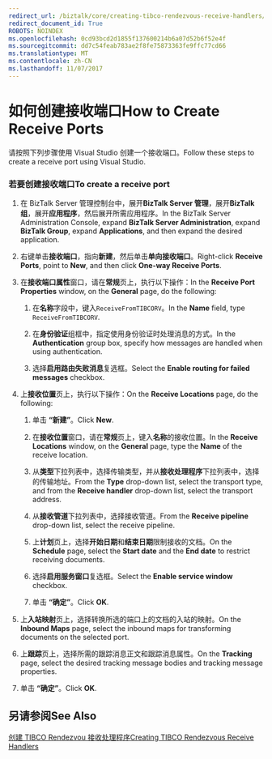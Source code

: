 ```yaml
---
redirect_url: /biztalk/core/creating-tibco-rendezvous-receive-handlers/
redirect_document_id: True
ROBOTS: NOINDEX
ms.openlocfilehash: 0cd93bcd2d1855f137600214b6a07d52b6f52e4f
ms.sourcegitcommit: dd7c54feab783ae2f8fe75873363fe9ffc77cd66
ms.translationtype: MT
ms.contentlocale: zh-CN
ms.lasthandoff: 11/07/2017
---
```

# <a name="how-to-create-receive-ports"></a><span data-ttu-id="e788d-101">如何创建接收端口</span><span class="sxs-lookup"><span data-stu-id="e788d-101">How to Create Receive Ports</span></span>
<span data-ttu-id="e788d-102">请按照下列步骤使用 Visual Studio 创建一个接收端口。</span><span class="sxs-lookup"><span data-stu-id="e788d-102">Follow these steps to create a receive port using Visual Studio.</span></span>  
  
### <a name="to-create-a-receive-port"></a><span data-ttu-id="e788d-103">若要创建接收端口</span><span class="sxs-lookup"><span data-stu-id="e788d-103">To create a receive port</span></span>  
  
1.  <span data-ttu-id="e788d-104">在 BizTalk Server 管理控制台中，展开**BizTalk Server 管理**，展开**BizTalk 组**，展开**应用程序**，然后展开所需应用程序。</span><span class="sxs-lookup"><span data-stu-id="e788d-104">In the BizTalk Server Administration Console, expand **BizTalk Server Administration**, expand **BizTalk Group**, expand **Applications**, and then expand the desired application.</span></span>  
  
2.  <span data-ttu-id="e788d-105">右键单击**接收端口**，指向**新建**，然后单击**单向接收端口**。</span><span class="sxs-lookup"><span data-stu-id="e788d-105">Right-click **Receive Ports**, point to **New**, and then click **One-way Receive Ports**.</span></span>  
  
3.  <span data-ttu-id="e788d-106">在**接收端口属性**窗口，请在**常规**页上，执行以下操作：</span><span class="sxs-lookup"><span data-stu-id="e788d-106">In the **Receive Port Properties** window, on the **General** page, do the following:</span></span>  
  
    1.  <span data-ttu-id="e788d-107">在**名称**字段中，键入`ReceiveFromTIBCORV`。</span><span class="sxs-lookup"><span data-stu-id="e788d-107">In the **Name** field, type `ReceiveFromTIBCORV`.</span></span>  
  
    2.  <span data-ttu-id="e788d-108">在**身份验证**组框中，指定使用身份验证时处理消息的方式。</span><span class="sxs-lookup"><span data-stu-id="e788d-108">In the **Authentication** group box, specify how messages are handled when using authentication.</span></span>  
  
    3.  <span data-ttu-id="e788d-109">选择**启用路由失败消息**复选框。</span><span class="sxs-lookup"><span data-stu-id="e788d-109">Select the **Enable routing for failed messages** checkbox.</span></span>  
  
4.  <span data-ttu-id="e788d-110">上**接收位置**页上，执行以下操作：</span><span class="sxs-lookup"><span data-stu-id="e788d-110">On the **Receive Locations** page, do the following:</span></span>  
  
    1.  <span data-ttu-id="e788d-111">单击 **“新建”**。</span><span class="sxs-lookup"><span data-stu-id="e788d-111">Click **New**.</span></span>  
  
    2.  <span data-ttu-id="e788d-112">在**接收位置**窗口，请在**常规**页上，键入**名称**的接收位置。</span><span class="sxs-lookup"><span data-stu-id="e788d-112">In the **Receive Locations** window, on the **General** page, type the **Name** of the receive location.</span></span>  
  
    3.  <span data-ttu-id="e788d-113">从**类型**下拉列表中，选择传输类型，并从**接收处理程序**下拉列表中，选择的传输地址。</span><span class="sxs-lookup"><span data-stu-id="e788d-113">From the **Type** drop-down list, select the transport type, and from the **Receive handler** drop-down list, select the transport address.</span></span>  
  
    4.  <span data-ttu-id="e788d-114">从**接收管道**下拉列表中，选择接收管道。</span><span class="sxs-lookup"><span data-stu-id="e788d-114">From the **Receive pipeline** drop-down list, select the receive pipeline.</span></span>  
  
    5.  <span data-ttu-id="e788d-115">上**计划**页上，选择**开始日期**和**结束日期**限制接收的文档。</span><span class="sxs-lookup"><span data-stu-id="e788d-115">On the **Schedule** page, select the **Start date** and the **End date** to restrict receiving documents.</span></span>  
  
    6.  <span data-ttu-id="e788d-116">选择**启用服务窗口**复选框。</span><span class="sxs-lookup"><span data-stu-id="e788d-116">Select the **Enable service window** checkbox.</span></span>  
  
    7.  <span data-ttu-id="e788d-117">单击 **“确定”**。</span><span class="sxs-lookup"><span data-stu-id="e788d-117">Click **OK**.</span></span>  
  
5.  <span data-ttu-id="e788d-118">上**入站映射**页上，选择转换所选的端口上的文档的入站的映射。</span><span class="sxs-lookup"><span data-stu-id="e788d-118">On the **Inbound Maps** page, select the inbound maps for transforming documents on the selected port.</span></span>  
  
6.  <span data-ttu-id="e788d-119">上**跟踪**页上，选择所需的跟踪消息正文和跟踪消息属性。</span><span class="sxs-lookup"><span data-stu-id="e788d-119">On the **Tracking** page, select the desired tracking message bodies and tracking message properties.</span></span>  
  
7.  <span data-ttu-id="e788d-120">单击 **“确定”**。</span><span class="sxs-lookup"><span data-stu-id="e788d-120">Click **OK**.</span></span>  
  
## <a name="see-also"></a><span data-ttu-id="e788d-121">另请参阅</span><span class="sxs-lookup"><span data-stu-id="e788d-121">See Also</span></span>  
 [<span data-ttu-id="e788d-122">创建 TIBCO Rendezvou 接收处理程序</span><span class="sxs-lookup"><span data-stu-id="e788d-122">Creating TIBCO Rendezvous Receive Handlers</span></span>](../core/creating-tibco-rendezvous-receive-handlers.md)